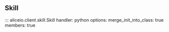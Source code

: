 ## Skill

::: aliceio.client.skill.Skill
    handler: python
    options:
      merge_init_into_class: true
      members: true
